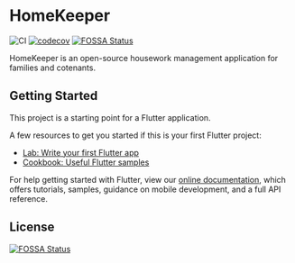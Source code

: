 # HomeKeeper
![CI](https://github.com/MariuszBielecki288728/HomeKeeper/workflows/CI/badge.svg) [![codecov](https://codecov.io/gh/MariuszBielecki288728/HomeKeeper/branch/main/graph/badge.svg?token=UD9DGKCODS)](undefined)
[![FOSSA Status](https://app.fossa.com/api/projects/git%2Bgithub.com%2FMariuszBielecki288728%2FHomeKeeper.svg?type=shield)](https://app.fossa.com/projects/git%2Bgithub.com%2FMariuszBielecki288728%2FHomeKeeper?ref=badge_shield)

HomeKeeper is an open-source housework management application for families and cotenants.

## Getting Started

This project is a starting point for a Flutter application.

A few resources to get you started if this is your first Flutter project:

- [Lab: Write your first Flutter app](https://flutter.dev/docs/get-started/codelab)
- [Cookbook: Useful Flutter samples](https://flutter.dev/docs/cookbook)

For help getting started with Flutter, view our
[online documentation](https://flutter.dev/docs), which offers tutorials,
samples, guidance on mobile development, and a full API reference.


## License
[![FOSSA Status](https://app.fossa.com/api/projects/git%2Bgithub.com%2FMariuszBielecki288728%2FHomeKeeper.svg?type=large)](https://app.fossa.com/projects/git%2Bgithub.com%2FMariuszBielecki288728%2FHomeKeeper?ref=badge_large)